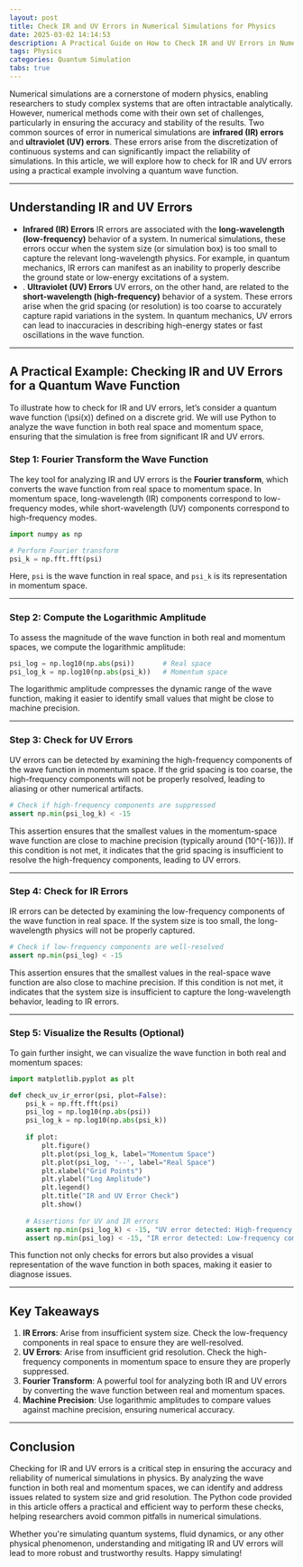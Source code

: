 ```yaml
---
layout: post
title: Check IR and UV Errors in Numerical Simulations for Physics
date: 2025-03-02 14:14:53
description: A Practical Guide on How to Check IR and UV Errors in Numerical Simulations for Physics
tags: Physics
categories: Quantum Simulation
tabs: true
---
```


Numerical simulations are a cornerstone of modern physics, enabling researchers to study complex systems that are often intractable analytically. However, numerical methods come with their own set of challenges, particularly in ensuring the accuracy and stability of the results. Two common sources of error in numerical simulations are **infrared (IR) errors** and **ultraviolet (UV) errors**. These errors arise from the discretization of continuous systems and can significantly impact the reliability of simulations. In this article, we will explore how to check for IR and UV errors using a practical example involving a quantum wave function.

---

## Understanding IR and UV Errors

*  **Infrared (IR) Errors**
IR errors are associated with the **long-wavelength (low-frequency)** behavior of a system. In numerical simulations, these errors occur when the system size (or simulation box) is too small to capture the relevant long-wavelength physics. For example, in quantum mechanics, IR errors can manifest as an inability to properly describe the ground state or low-energy excitations of a system.
* . **Ultraviolet (UV) Errors**
UV errors, on the other hand, are related to the **short-wavelength (high-frequency)** behavior of a system. These errors arise when the grid spacing (or resolution) is too coarse to accurately capture rapid variations in the system. In quantum mechanics, UV errors can lead to inaccuracies in describing high-energy states or fast oscillations in the wave function.

---

## A Practical Example: Checking IR and UV Errors for a Quantum Wave Function

To illustrate how to check for IR and UV errors, let’s consider a quantum wave function \(\psi(x)\) defined on a discrete grid. We will use Python to analyze the wave function in both real space and momentum space, ensuring that the simulation is free from significant IR and UV errors.

### Step 1: Fourier Transform the Wave Function
The key tool for analyzing IR and UV errors is the **Fourier transform**, which converts the wave function from real space to momentum space. In momentum space, long-wavelength (IR) components correspond to low-frequency modes, while short-wavelength (UV) components correspond to high-frequency modes.

```python
import numpy as np

# Perform Fourier transform
psi_k = np.fft.fft(psi)
```

Here, `psi` is the wave function in real space, and `psi_k` is its representation in momentum space.

---

### Step 2: Compute the Logarithmic Amplitude
To assess the magnitude of the wave function in both real and momentum spaces, we compute the logarithmic amplitude:

```python
psi_log = np.log10(np.abs(psi))       # Real space
psi_log_k = np.log10(np.abs(psi_k))   # Momentum space
```

The logarithmic amplitude compresses the dynamic range of the wave function, making it easier to identify small values that might be close to machine precision.

---

### Step 3: Check for UV Errors
UV errors can be detected by examining the high-frequency components of the wave function in momentum space. If the grid spacing is too coarse, the high-frequency components will not be properly resolved, leading to aliasing or other numerical artifacts.

```python
# Check if high-frequency components are suppressed
assert np.min(psi_log_k) < -15
```

This assertion ensures that the smallest values in the momentum-space wave function are close to machine precision (typically around \(10^{-16}\)). If this condition is not met, it indicates that the grid spacing is insufficient to resolve the high-frequency components, leading to UV errors.

---

### Step 4: Check for IR Errors
IR errors can be detected by examining the low-frequency components of the wave function in real space. If the system size is too small, the long-wavelength physics will not be properly captured.

```python
# Check if low-frequency components are well-resolved
assert np.min(psi_log) < -15
```

This assertion ensures that the smallest values in the real-space wave function are also close to machine precision. If this condition is not met, it indicates that the system size is insufficient to capture the long-wavelength behavior, leading to IR errors.

---

### Step 5: Visualize the Results (Optional)
To gain further insight, we can visualize the wave function in both real and momentum spaces:

```python
import matplotlib.pyplot as plt

def check_uv_ir_error(psi, plot=False):
    psi_k = np.fft.fft(psi)
    psi_log = np.log10(np.abs(psi))
    psi_log_k = np.log10(np.abs(psi_k))
    
    if plot:
        plt.figure()
        plt.plot(psi_log_k, label="Momentum Space")
        plt.plot(psi_log, '--', label="Real Space")
        plt.xlabel("Grid Points")
        plt.ylabel("Log Amplitude")
        plt.legend()
        plt.title("IR and UV Error Check")
        plt.show()
    
    # Assertions for UV and IR errors
    assert np.min(psi_log_k) < -15, "UV error detected: High-frequency components not suppressed!"
    assert np.min(psi_log) < -15, "IR error detected: Low-frequency components not resolved!"
```

This function not only checks for errors but also provides a visual representation of the wave function in both spaces, making it easier to diagnose issues.

---

## Key Takeaways

1. **IR Errors**: Arise from insufficient system size. Check the low-frequency components in real space to ensure they are well-resolved.
2. **UV Errors**: Arise from insufficient grid resolution. Check the high-frequency components in momentum space to ensure they are properly suppressed.
3. **Fourier Transform**: A powerful tool for analyzing both IR and UV errors by converting the wave function between real and momentum spaces.
4. **Machine Precision**: Use logarithmic amplitudes to compare values against machine precision, ensuring numerical accuracy.

---

## Conclusion

Checking for IR and UV errors is a critical step in ensuring the accuracy and reliability of numerical simulations in physics. By analyzing the wave function in both real and momentum spaces, we can identify and address issues related to system size and grid resolution. The Python code provided in this article offers a practical and efficient way to perform these checks, helping researchers avoid common pitfalls in numerical simulations.

Whether you're simulating quantum systems, fluid dynamics, or any other physical phenomenon, understanding and mitigating IR and UV errors will lead to more robust and trustworthy results. Happy simulating!